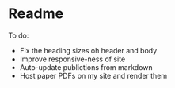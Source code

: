 # Readme

To do:

- Fix the heading sizes oh header and body
- Improve responsive-ness of site
- Auto-update publictions from markdown
- Host paper PDFs on my site and render them